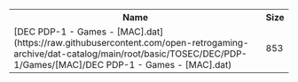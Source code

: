 <table>
<tr><th>Name</th><th>Size</th></tr>
<tr><td>[DEC PDP-1 - Games - [MAC].dat](https://raw.githubusercontent.com/open-retrogaming-archive/dat-catalog/main/root/basic/TOSEC/DEC/PDP-1/Games/[MAC]/DEC PDP-1 - Games - [MAC].dat)</td><td>853</td></tr>
</table>
